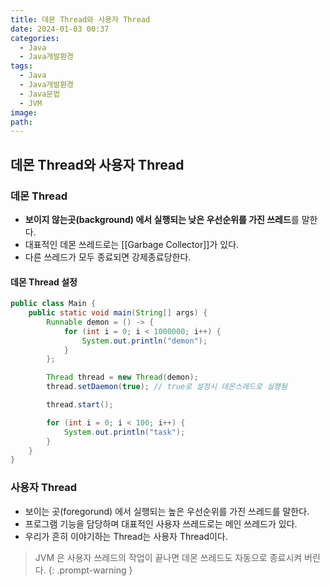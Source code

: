 ```yaml
---
title: 데몬 Thread와 사용자 Thread
date: 2024-01-03 00:37
categories:
  - Java
  - Java개발환경
tags:
  - Java
  - Java개발환경
  - Java문법
  - JVM
image: 
path:
---
```


## 데몬 Thread와 사용자 Thread
### 데몬 Thread
+ **보이지 않는곳(background) 에서 실행되는 낮은 우선순위를 가진 쓰레드**를 말한다.
+ 대표적인 데몬 쓰레드로는 [[Garbage Collector]]가 있다.
+ 다른 쓰레드가 모두 종료되면 강제종료당한다.
#### 데몬 Thread 설정
```java
public class Main {
    public static void main(String[] args) {
        Runnable demon = () -> {
            for (int i = 0; i < 1000000; i++) {
                System.out.println("demon");
            }
        };

        Thread thread = new Thread(demon);
        thread.setDaemon(true); // true로 설정시 데몬스레드로 실행됨

        thread.start();

        for (int i = 0; i < 100; i++) {
            System.out.println("task");
        }
    }
}
```

### 사용자 Thread
+ 보이는 곳(foregorund) 에서 실행되는 높은 우선순위를 가진 쓰레드를 말한다.
+ 프로그램 기능을 담당하며 대표적인 사용자 쓰레드로는 메인 쓰레드가 있다.
+ 우리가 흔히 이야기하는 Thread는 사용자 Thread이다.

> JVM 은 사용자 쓰레드의 작업이 끝나면 데몬 쓰레드도 자동으로 종료시켜 버린다.
{: .prompt-warning }